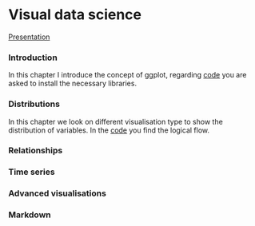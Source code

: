 # Visual data science

[Presentation](https://slides.com/sandraviz/rggplot2/embed?style=light)

### Introduction 

In this chapter I introduce the concept of ggplot, regarding [code](https://github.com/sandravizz/Visual-data-science-R/blob/main/R-%20Installations)
you are asked to install the necessary libraries. 

### Distributions 

In this chapter we look on different visualisation type to show the distribution of variables. In the  [code](https://github.com/sandravizz/Visual-data-science-R/blob/main/R-%20Distributions) you find the logical flow. 

### Relationships 

### Time series 

### Advanced visualisations 

### Markdown 


